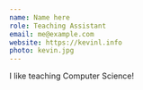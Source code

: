 ```yaml
---
name: Name here
role: Teaching Assistant
email: me@example.com
website: https://kevinl.info
photo: kevin.jpg
---
```


I like teaching Computer Science!
